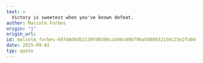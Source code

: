 ```yaml
---
text: >
  Victory is sweetest when you've known defeat.
author: Malcolm Forbes
origin: "1"
origin_url: 
id: malcolm_forbes-69740d4db2130fd039bca30bc09bf98a5489832150c23e2fa04f5dfd4cf6dce3
date: 2025-09-02
typ: quote
---
```

